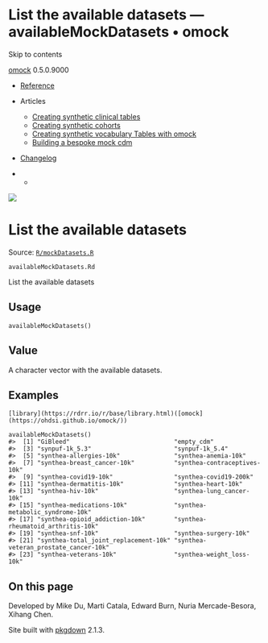 # List the available datasets — availableMockDatasets • omock

Skip to contents

[omock](../index.html) 0.5.0.9000

  * [Reference](../reference/index.html)
  * Articles
    * [Creating synthetic clinical tables](../articles/a01_Creating_synthetic_clinical_tables.html)
    * [Creating synthetic cohorts](../articles/a02_Creating_synthetic_cohorts.html)
    * [Creating synthetic vocabulary Tables with omock](../articles/a03_Creating_a_synthetic_vocabulary.html)
    * [Building a bespoke mock cdm](../articles/a04_Building_a_bespoke_mock_cdm.html)
  * [Changelog](../news/index.html)


  *   * [](https://github.com/ohdsi/omock/)



![](../logo.png)

# List the available datasets

Source: [`R/mockDatasets.R`](https://github.com/ohdsi/omock/blob/main/R/mockDatasets.R)

`availableMockDatasets.Rd`

List the available datasets

## Usage
    
    
    availableMockDatasets()

## Value

A character vector with the available datasets.

## Examples
    
    
    [library](https://rdrr.io/r/base/library.html)([omock](https://ohdsi.github.io/omock/))
    
    availableMockDatasets()
    #>  [1] "GiBleed"                             "empty_cdm"                          
    #>  [3] "synpuf-1k_5.3"                       "synpuf-1k_5.4"                      
    #>  [5] "synthea-allergies-10k"               "synthea-anemia-10k"                 
    #>  [7] "synthea-breast_cancer-10k"           "synthea-contraceptives-10k"         
    #>  [9] "synthea-covid19-10k"                 "synthea-covid19-200k"               
    #> [11] "synthea-dermatitis-10k"              "synthea-heart-10k"                  
    #> [13] "synthea-hiv-10k"                     "synthea-lung_cancer-10k"            
    #> [15] "synthea-medications-10k"             "synthea-metabolic_syndrome-10k"     
    #> [17] "synthea-opioid_addiction-10k"        "synthea-rheumatoid_arthritis-10k"   
    #> [19] "synthea-snf-10k"                     "synthea-surgery-10k"                
    #> [21] "synthea-total_joint_replacement-10k" "synthea-veteran_prostate_cancer-10k"
    #> [23] "synthea-veterans-10k"                "synthea-weight_loss-10k"            
    
    

## On this page

Developed by Mike Du, Marti Catala, Edward Burn, Nuria Mercade-Besora, Xihang Chen.

Site built with [pkgdown](https://pkgdown.r-lib.org/) 2.1.3.
